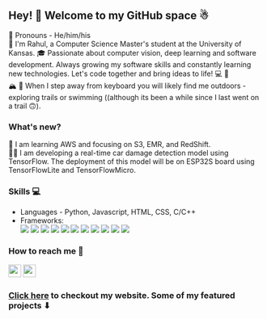 ## Hey! 👋 Welcome to my GitHub space ☃
🙂 Pronouns - He/him/his <br>
🌟 I'm Rahul, a Computer Science Master's student at the University of Kansas. 🎓 Passionate about computer vision, deep learning and software development. Always growing my software skills and constantly learning new technologies. Let's code together and bring ideas to life! 💻 🙌<br>
🏔 🌊 When I step away from keyboard you will likely find me outdoors - exploring trails or swimming ((although its been a while since I last went on a trail 🙃).

### What's new?
🌱 I am learning AWS and focusing on S3, EMR, and RedShift.<br>
👨‍💻 I am developing a real-time car damage detection model using TensorFlow. The deployment of this model will be on ESP32S board using TensorFlowLite and TensorFlowMicro.

### Skills 💻
- Languages - Python, Javascript, HTML, CSS, C/C++<br>
- Frameworks: <br> <img src="https://img.shields.io/badge/TensorFlow-FF6F00.svg?style=for-the-badge&logo=TensorFlow&logoColor=white"/> <img src="https://img.shields.io/badge/PyTorch-EE4C2C.svg?style=for-the-badge&logo=PyTorch&logoColor=white"/> <img src="https://img.shields.io/badge/MySQL-4479A1.svg?style=for-the-badge&logo=MySQL&logoColor=white"/> <img src="https://img.shields.io/badge/PostgreSQL-4169E1.svg?style=for-the-badge&logo=PostgreSQL&logoColor=white"/> <img src="https://img.shields.io/badge/Node.js-339933.svg?style=for-the-badge&logo=nodedotjs&logoColor=white"/> <img src="https://img.shields.io/badge/React-61DAFB.svg?style=for-the-badge&logo=React&logoColor=black"/> <img src="https://img.shields.io/badge/Next.js-000000.svg?style=for-the-badge&logo=nextdotjs&logoColor=white"/> <img src="https://img.shields.io/badge/Flask-000000.svg?style=for-the-badge&logo=Flask&logoColor=white"/> <img src="https://img.shields.io/badge/Tableau-E97627.svg?style=for-the-badge&logo=Tableau&logoColor=white"/> <img src="https://img.shields.io/badge/Google%20Cloud-4285F4.svg?style=for-the-badge&logo=Google-Cloud&logoColor=white"/> <img src="https://img.shields.io/badge/Docker-2496ED.svg?style=for-the-badge&logo=Docker&logoColor=white"/>

### How to reach me 💬
[<img src="https://img.shields.io/badge/LinkedIn-0077B5?logo=linkedin&logoColor=white" height="25" />](https://www.linkedin.com/in/rahul7218/)
<img src="https://img.shields.io/badge/contactme@rahulp.dev-D14836?logo=gmail&logoColor=white" height="25" /> 

### [Click here](https://rahulp.dev/) to checkout my website. Some of my featured projects ⬇
